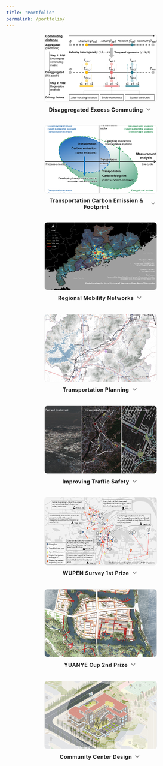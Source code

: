 ```yaml
---
title: "Portfolio"
permalink: /portfolio/
---
```


<style>
.project-grid {
  display: flex;
  flex-wrap: wrap;
  gap: 2em;
  justify-content: center;
  align-items: flex-start;
}
.project-card {
  width: 300px;
  text-align: center;
  position: relative;
  box-sizing: border-box;
}
.project-card img {
  width: 100%;
  height: 180px;
  object-fit: cover;
  border-radius: 8px;
  border: 1px solid #eee;
}
.project-title {
  font-weight: bold;
  margin-top: 0.5em;
  font-size: 1em;
  letter-spacing: 0.04em;
  cursor: pointer;
  display: flex;
  align-items: center;
  justify-content: center;
  user-select: none;
}
.toggle-arrow {
  font-size: 1em;
  margin-left: 0.4em;
  transition: transform 0.2s;
}
.project-desc {
  color: #666;
  margin-top: 0.3em;
  font-size: 0.9em;
  max-height: 0;
  overflow: hidden;
  opacity: 0;
  transition: max-height 0.25s, opacity 0.18s;
}
.project-desc.open {
  max-height: 240px;
  opacity: 1;
  margin-bottom: 0.4em;
}
.project-title .toggle-arrow.open {
  transform: rotate(90deg);
}
</style>


<div class="project-grid">

  <div class="project-card">
    <a href="https://doi.org/10.1016/j.jtrangeo.2024.103820" target="_blank">
      <img src="/images/portfolio/exce_comm.jpg" alt="Excess Commuting">
    </a>
    <div class="project-title" onclick="toggleDesc(this)">
      Disaggregated Excess Commuting
      <span class="toggle-arrow" aria-hidden="true">
        <svg width="18" height="18" viewBox="0 0 18 18">
          <polyline points="4,7 9,12 14,7" fill="none" stroke="#888" stroke-width="2"/>
        </svg>
      </span>
    </div>
    <div class="project-desc">
      How much can cities reduce commutes by adopting more efficient layouts? This study developed a disaggregated excess commuting framework to measure the efficiencies by industry sectors using commute location-based service big data.
    </div>
  </div>

  <div class="project-card">
    <a href="https://doi.org/10.1038/s44333-024-00013-5" target="_blank">
      <img src="/images/portfolio/tce_tcf.jpg" alt="Transportation Emission">
    </a>
    <div class="project-title" onclick="toggleDesc(this)">
      Transportation Carbon Emission & Footprint
      <span class="toggle-arrow" aria-hidden="true">
        <svg width="18" height="18" viewBox="0 0 18 18">
          <polyline points="4,7 9,12 14,7" fill="none" stroke="#888" stroke-width="2"/>
        </svg>
      </span>
    </div>
    <div class="project-desc">
      It's often confusing when using the interconnected concepts of transportation carbon emission and footprint. The study delves into a large number of literature and draw comparisons between them to clarify their natures.
    </div>
  </div>

  <div class="project-card">
    <img src="/images/portfolio/sdk_gd.jpg" alt="Regional Mobility">
    <div class="project-title" onclick="toggleDesc(this)">
      Regional Mobility Networks
      <span class="toggle-arrow" aria-hidden="true">
        <svg width="18" height="18" viewBox="0 0 18 18">
          <polyline points="4,7 9,12 14,7" fill="none" stroke="#888" stroke-width="2"/>
        </svg>
      </span>
    </div>
    <div class="project-desc">
      How are cities funcationally connected? This study applies a mobility big data-driven approach and re-defines the metropolitan areas using location-based service big data.
    </div>
  </div>

  <div class="project-card">
    <img src="/images/portfolio/heyuan.jpg" alt="Transportation">
    <div class="project-title" onclick="toggleDesc(this)">
      Transportation Planning
      <span class="toggle-arrow" aria-hidden="true">
        <svg width="18" height="18" viewBox="0 0 18 18">
          <polyline points="4,7 9,12 14,7" fill="none" stroke="#888" stroke-width="2"/>
        </svg>
      </span>
    </div>
    <div class="project-desc">
      This project develops city-level strategic plans of comprehensive transportation systems, including roads, railway, airports, and water transportation.
    </div>
  </div>

  <div class="project-card">
    <img src="/images/portfolio/jiangdong.jpg" alt="Traffic Safety">
    <div class="project-title" onclick="toggleDesc(this)">
      Improving Traffic Safety
      <span class="toggle-arrow" aria-hidden="true">
        <svg width="18" height="18" viewBox="0 0 18 18">
          <polyline points="4,7 9,12 14,7" fill="none" stroke="#888" stroke-width="2"/>
        </svg>
      </span>
    </div>
    <div class="project-desc">
      This project proposes road redevelopment and traffic light management strategies to address the problems faced by fast-urbanizing new town areas of Heyuan City. Local solutions have been developed and piloted to mitigate conflicts arising from fast land development, increasing traffic demand, and the shortage of road capacity.
    </div>
  </div>

  <div class="project-card">
    <a href="http://wupen.org/competitions/17?type=award" target="_blank">
      <img src="/images/portfolio/covid-survey.jpg" alt="COVID 2020">
    </a>
    <div class="project-title" onclick="toggleDesc(this)">
      WUPEN Survey 1st Prize
      <span class="toggle-arrow" aria-hidden="true">
        <svg width="18" height="18" viewBox="0 0 18 18">
          <polyline points="4,7 9,12 14,7" fill="none" stroke="#888" stroke-width="2"/>
        </svg>
      </span>
    </div>
    <div class="project-desc">
      Surveying twenty two COVID-19 patients in depth to explore what constrained their medical-service-seeking behavior and how the interaction worked in February to April 2020 in Wuhan, China.
    </div>
  </div>

  <div class="project-card">
    <a href="http://www.yuanyebei.com/index.php?m=YuanYeBei&a=index_show&contentid=276278&r=all" target="_blank">
      <img src="/images/portfolio/yuanye20.jpg" alt="Yuanye Cup 2020">
    </a>
    <div class="project-title" onclick="toggleDesc(this)">
      YUANYE Cup 2nd Prize
      <span class="toggle-arrow" aria-hidden="true">
        <svg width="18" height="18" viewBox="0 0 18 18">
          <polyline points="4,7 9,12 14,7" fill="none" stroke="#888" stroke-width="2"/>
        </svg>
      </span>
    </div>
    <div class="project-desc">
      Redeveloping old towns for living with animals -- "The cranes are crying in the marshes, and their voices are heard in the wilds", a wisdom from ancient Chinese literature <i>Xiaoya, Shijing</i>. We use the modern Community of Life theory to implement this vision and organize the environmental planning and urban redevelopment.
    </div>
  </div>

  <div class="project-card">
    <img src="/images/portfolio/comm_cent.jpg" alt="Community Center">
    <div class="project-title" onclick="toggleDesc(this)">
      Community Center Design
      <span class="toggle-arrow" aria-hidden="true">
        <svg width="18" height="18" viewBox="0 0 18 18">
          <polyline points="4,7 9,12 14,7" fill="none" stroke="#888" stroke-width="2"/>
        </svg>
      </span>
    </div>
    <div class="project-desc">
      Planning for livable communities with strong cultural symbols. Combining green building technologies with site-dependent spatial forms, the community center aims to reshape activities within the space and beyond.
    </div>
  </div>

</div>


<script>
function toggleDesc(titleElem) {
  const card = titleElem.parentElement;
  const desc = card.querySelector('.project-desc');
  const arrow = titleElem.querySelector('.toggle-arrow');
  desc.classList.toggle('open');
  arrow.classList.toggle('open');
}
</script>
